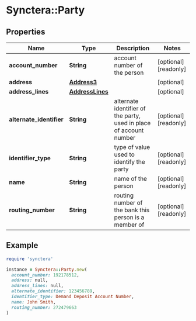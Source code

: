 # Synctera::Party

## Properties

| Name | Type | Description | Notes |
| ---- | ---- | ----------- | ----- |
| **account_number** | **String** | account number of the person | [optional][readonly] |
| **address** | [**Address3**](Address3.md) |  | [optional] |
| **address_lines** | [**AddressLines**](AddressLines.md) |  | [optional] |
| **alternate_identifier** | **String** | alternate identifier of the party, used in place of account number | [optional][readonly] |
| **identifier_type** | **String** | type of value used to identify the party | [optional][readonly] |
| **name** | **String** | name of the person | [optional][readonly] |
| **routing_number** | **String** | routing number of the bank this person is a member of | [optional][readonly] |

## Example

```ruby
require 'synctera'

instance = Synctera::Party.new(
  account_number: 192178512,
  address: null,
  address_lines: null,
  alternate_identifier: 123456789,
  identifier_type: Demand Deposit Account Number,
  name: John Smith,
  routing_number: 272479663
)
```

